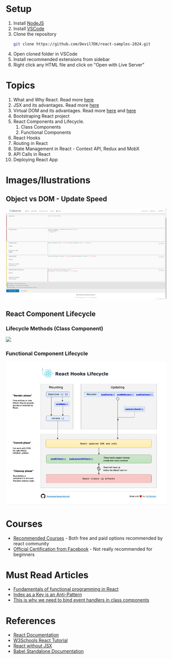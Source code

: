 # Setup

1. Install [NodeJS](https://nodejs.org/en/download)
2. Install [VSCode](https://code.visualstudio.com/download)
3. Clone the repository
   ```sh
   git clone https://github.com/Devil7DK/react-samples-2024.git
   ```
4. Open cloned folder in VSCode
5. Install recommended extensions from sidebar
6. Right click any HTML file and click on "Open with Live Server"

# Topics

1. What and Why React. Read more [here](https://legacy.reactjs.org/tutorial/tutorial.html#what-is-react)
2. JSX and its advantages. Read more [here](https://legacy.reactjs.org/docs/introducing-jsx.html)
3. Virtual DOM and its advantages. Read more [here](https://reactjs.org/docs/faq-internals.html) and [here](https://medium.com/devinder/react-virtual-dom-vs-real-dom-23749ff7adc9)
4. Bootstraping React project
5. React Components and Lifecycle.
   1. Class Components
   2. Functional Components
6. React Hooks
7. Routing in React
8. State Management in React - Context API, Redux and MobX
9. API Calls in React
10. Deploying React App

# Images/Ilustrations

## Object vs DOM - Update Speed

<a href="https://jsbench.me/3wlr6n1nrf/1">
  <img alt="Object vs DOM - Update Speed" src="./.images/01.ObjectVsDOM.png" />
</a>

## React Component Lifecycle

### Lifecycle Methods (Class Component)

<a href="https://programmingwithmosh.com/javascript/react-lifecycle-methods/">
  <img src="https://i0.wp.com/programmingwithmosh.com/wp-content/uploads/2018/10/Screen-Shot-2018-10-31-at-1.44.28-PM.png?ssl=1" />
</a>

### Functional Component Lifecycle

<a href="https://medium.com/@galmargalit/react-function-components-hooks-lifecycle-diagram-14f76e0a5988">
  <img src="https://raw.githubusercontent.com/Wavez/react-hooks-lifecycle/master/screenshot.jpg" />
</a>

# Courses

- [Recommended Courses](https://legacy.reactjs.org/community/courses.html) - Both free and paid options recommended by react community
- [Official Certification from Facebook](https://www.facebook.com/business/learn/front-end-back-end-developer-certificate-coursera) - Not really recommended for beginners

# Must Read Articles

- [Fundamentals of functional programming in React](https://blog.logrocket.com/fundamentals-functional-programming-react/)
- [Index as a Key is an Anti-Pattern](https://robinpokorny.com/blog/index-as-a-key-is-an-anti-pattern/)
- [This is why we need to bind event handlers in class components](https://www.freecodecamp.org/news/this-is-why-we-need-to-bind-event-handlers-in-class-components-in-react-f7ea1a6f93eb/)

# References

- [React Documentation](https://react.dev/learn)
- [W3Schools React Tutorial](https://www.w3schools.com/REACT/default.asp)
- [React without JSX](https://www.xenonstack.com/blog/react-without-jsx)
- [Babel Standalone Documentation](https://babeljs.io/docs/babel-standalone)
